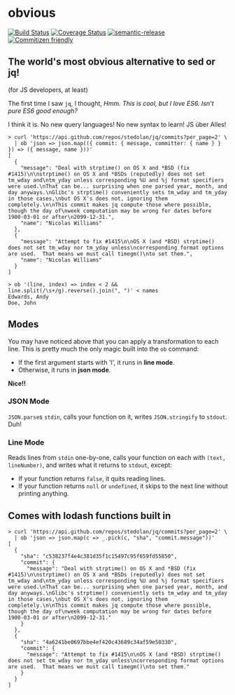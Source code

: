 # obvious

[![Build Status](https://travis-ci.org/jedwards1211/obvious.svg?branch=master)](https://travis-ci.org/jedwards1211/obvious)
[![Coverage Status](https://coveralls.io/repos/github/jedwards1211/obvious/badge.svg?branch=master)](https://coveralls.io/github/jedwards1211/obvious?branch=master)
[![semantic-release](https://img.shields.io/badge/%20%20%F0%9F%93%A6%F0%9F%9A%80-semantic--release-e10079.svg)](https://github.com/semantic-release/semantic-release)
[![Commitizen friendly](https://img.shields.io/badge/commitizen-friendly-brightgreen.svg)](http://commitizen.github.io/cz-cli/)

## The world's most obvious alternative to sed or jq!
(for JS developers, at least)

The first time I saw `jq`, I thought, *Hmm. This is cool, but I love ES6. Isn't pure ES6 good enough?*

I think it is.  No new query languages!  No new syntax to learn!  JS über Alles!
```
> curl 'https://api.github.com/repos/stedolan/jq/commits?per_page=2' \
  | ob 'json => json.map(({ commit: { message, committer: { name } } }) => ({ message, name }))'
[
  {
    "message": "Deal with strptime() on OS X and *BSD (fix #1415)\n\nstrptime() on OS X and *BSDs (reputedly) does not set tm_wday and\ntm_yday unless corresponding %U and %j format specifiers were used.\nThat can be... surprising when one parsed year, month, and day anyways.\nGlibc's strptime() conveniently sets tm_wday and tm_yday in those cases,\nbut OS X's does not, ignoring them completely.\n\nThis commit makes jq compute those where possible, though the day of\nweek computation may be wrong for dates before 1900-03-01 or after\n2099-12-31.",
    "name": "Nicolas Williams"
  },
  {
    "message": "Attempt to fix #1415\n\nOS X (and *BSD) strptime() does not set tm_wday nor tm_yday unless\ncorresponding format options are used.  That means we must call timegm()\nto set them.",
    "name": "Nicolas Williams"
  }
]

> ob '(line, index) => index < 2 && line.split(/\s+/g).reverse().join(", ")' < names
Edwards, Andy
Doe, John
```

## Modes

You may have noticed above that you can apply a transformation to each line.
This is pretty much the only magic built into the `ob` command:
* If the first argument starts with 'l', it runs in **line mode**.
* Otherwise, it runs in **json mode**.

**Nice!!**

### JSON Mode

`JSON.parse`s `stdin`, calls your function on it, writes `JSON.stringify` to `stdout`.  Duh!

### Line Mode

Reads lines from `stdin` one-by-one, calls your function on each with `(text, lineNumber)`, and writes what it returns
to `stdout`, except:

* If your function returns `false`, it quits reading lines.
* If your function returns `null` or `undefined`, it skips to the next line without printing anything.

## Comes with lodash functions built in
```
> curl 'https://api.github.com/repos/stedolan/jq/commits?per_page=2' \
  | ob 'json => json.map(c => _.pick(c, "sha", "commit.message"))'
[
  {
    "sha": "c538237f4e4c381d35f1c15497c95f659fd55850",
    "commit": {
      "message": "Deal with strptime() on OS X and *BSD (fix #1415)\n\nstrptime() on OS X and *BSDs (reputedly) does not set tm_wday and\ntm_yday unless corresponding %U and %j format specifiers were used.\nThat can be... surprising when one parsed year, month, and day anyways.\nGlibc's strptime() conveniently sets tm_wday and tm_yday in those cases,\nbut OS X's does not, ignoring them completely.\n\nThis commit makes jq compute those where possible, though the day of\nweek computation may be wrong for dates before 1900-03-01 or after\n2099-12-31."
    }
  },
  {
    "sha": "4a6241be0697bbe4ef420c43689c34af59e50330",
    "commit": {
      "message": "Attempt to fix #1415\n\nOS X (and *BSD) strptime() does not set tm_wday nor tm_yday unless\ncorresponding format options are used.  That means we must call timegm()\nto set them."
    }
  }
]
```

